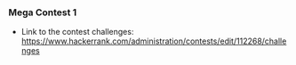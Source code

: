 ### Mega Contest 1 

* Link to the contest challenges: https://www.hackerrank.com/administration/contests/edit/112268/challenges

